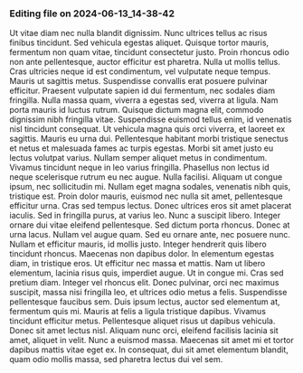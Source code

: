 

### Editing file on 2024-06-13_14-38-42

Ut vitae diam nec nulla blandit dignissim. Nunc ultrices tellus ac risus finibus tincidunt. Sed vehicula egestas aliquet. Quisque tortor mauris, fermentum non quam vitae, tincidunt consectetur justo. Proin rhoncus odio non ante pellentesque, auctor efficitur est pharetra. Nulla ut mollis tellus. Cras ultricies neque id est condimentum, vel vulputate neque tempus. Mauris ut sagittis metus. Suspendisse convallis erat posuere pulvinar efficitur. Praesent vulputate sapien id dui fermentum, nec sodales diam fringilla. Nulla massa quam, viverra a egestas sed, viverra at ligula. Nam porta mauris id luctus rutrum. Quisque dictum magna elit, commodo dignissim nibh fringilla vitae. Suspendisse euismod tellus enim, id venenatis nisl tincidunt consequat. Ut vehicula magna quis orci viverra, et laoreet ex sagittis. Mauris eu urna dui.
Pellentesque habitant morbi tristique senectus et netus et malesuada fames ac turpis egestas. Morbi sit amet justo eu lectus volutpat varius. Nullam semper aliquet metus in condimentum. Vivamus tincidunt neque in leo varius fringilla. Phasellus non lectus id neque scelerisque rutrum eu nec augue. Nulla facilisi. Aliquam ut congue ipsum, nec sollicitudin mi. Nullam eget magna sodales, venenatis nibh quis, tristique est. Proin dolor mauris, euismod nec nulla sit amet, pellentesque efficitur urna. Cras sed tempus lectus. Donec ultrices eros sit amet placerat iaculis. Sed in fringilla purus, at varius leo. Nunc a suscipit libero. Integer ornare dui vitae eleifend pellentesque.
Sed dictum porta rhoncus. Donec at urna lacus. Nullam vel augue quam. Sed eu ornare ante, nec posuere nunc. Nullam et efficitur mauris, id mollis justo. Integer hendrerit quis libero tincidunt rhoncus. Maecenas non dapibus dolor. In elementum egestas diam, in tristique eros. Ut efficitur nec massa et mattis. Nam ut libero elementum, lacinia risus quis, imperdiet augue. Ut in congue mi. Cras sed pretium diam. Integer vel rhoncus elit. Donec pulvinar, orci nec maximus suscipit, massa nisi fringilla leo, et ultrices odio metus a felis. Suspendisse pellentesque faucibus sem.
Duis ipsum lectus, auctor sed elementum at, fermentum quis mi. Mauris at felis a ligula tristique dapibus. Vivamus tincidunt efficitur metus. Pellentesque aliquet risus ut dapibus vehicula. Donec sit amet lectus nisl. Aliquam nunc orci, eleifend facilisis lacinia sit amet, aliquet in velit. Nunc a euismod massa. Maecenas sit amet mi et tortor dapibus mattis vitae eget ex. In consequat, dui sit amet elementum blandit, quam odio mollis massa, sed pharetra lectus dui vel sem.


